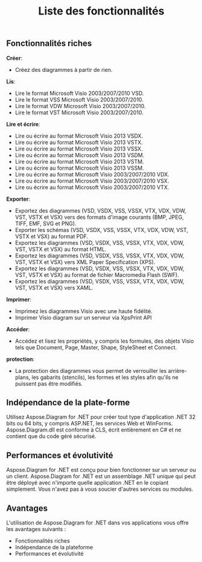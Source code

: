 ﻿---
title: Liste des fonctionnalités
type: docs
weight: 20
url: /fr/net/feature-list/
description: Cette page décrit la liste des fonctionnalités de la bibliothèque Aspose.Diagram.
---
## **Fonctionnalités riches**
**Créer**:

- Créez des diagrammes à partir de rien.

**Lis**:

- Lire le format Microsoft Visio 2003/2007/2010 VSD.
- Lire le format VSS Microsoft Visio 2003/2007/2010.
- Lire le format VDW Microsoft Visio 2003/2007/2010.
- Lire le format VST Microsoft Visio 2003/2007/2010.

**Lire et écrire**:

- Lire ou écrire au format Microsoft Visio 2013 VSDX.
- Lire ou écrire au format Microsoft Visio 2013 VSTX.
- Lire ou écrire au format Microsoft Visio 2013 VSSX.
- Lire ou écrire au format Microsoft Visio 2013 VSDM.
- Lire ou écrire au format Microsoft Visio 2013 VSTM.
- Lire ou écrire au format Microsoft Visio 2013 VSSM.
- Lire ou écrire au format Microsoft Visio 2003/2007/2010 VDX.
- Lire ou écrire au format Microsoft Visio 2003/2007/2010 VSX.
- Lire ou écrire au format Microsoft Visio 2003/2007/2010 VTX.

**Exporter**:

- Exportez des diagrammes (VSD, VSDX, VSS, VSSX, VTX, VDX, VDW, VST, VSTX et VSX) vers des formats d'image courants (BMP, JPEG, TIFF, EMF, SVG et PNG).
- Exporter les schémas (VSD, VSDX, VSS, VSSX, VTX, VDX, VDW, VST, VSTX et VSX) au format PDF.
- Exportez les diagrammes (VSD, VSDX, VSS, VSSX, VTX, VDX, VDW, VST, VSTX et VSX) au format HTML.
- Exportez les diagrammes (VSD, VSDX, VSS, VSSX, VTX, VDX, VDW, VST, VSTX et VSX) vers XML Paper Specification (XPS).
- Exportez les diagrammes (VSD, VSDX, VSS, VSSX, VTX, VDX, VDW, VST, VSTX et VSX) au format de fichier Macromedia Flash (SWF).
- Exportez les diagrammes (VSD, VSDX, VSS, VSSX, VTX, VDX, VDW, VST, VSTX et VSX) vers XAML.

**Imprimer**:

- Imprimez les diagrammes Visio avec une haute fidélité.
- Imprimer Visio diagram sur un serveur via XpsPrint API

**Accéder**:

- Accédez et lisez les propriétés, y compris les formules, des objets Visio tels que Document, Page, Master, Shape, StyleSheet et Connect.

**protection**:

- La protection des diagrammes vous permet de verrouiller les arrière-plans, les gabarits (stencils), les formes et les styles afin qu'ils ne puissent pas être modifiés.
## **Indépendance de la plate-forme**
Utilisez Aspose.Diagram for .NET pour créer tout type d'application .NET 32 bits ou 64 bits, y compris ASP.NET, les services Web et WinForms. Aspose.Diagram.dll est conforme à CLS, écrit entièrement en C# et ne contient que du code géré sécurisé.
## **Performances et évolutivité**
Aspose.Diagram for .NET est conçu pour bien fonctionner sur un serveur ou un client. Aspose.Diagram for .NET est un assemblage .NET unique qui peut être déployé avec n'importe quelle application .NET en le copiant simplement. Vous n'avez pas à vous soucier d'autres services ou modules.
## **Avantages**
L'utilisation de Aspose.Diagram for .NET dans vos applications vous offre les avantages suivants :

- Fonctionnalités riches
- Indépendance de la plateforme
- Performances et évolutivité
